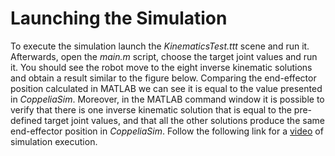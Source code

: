 

# Launching the Simulation

To execute the simulation launch the *KinematicsTest.ttt* scene and run it. Afterwards, open the *main.m* script, choose the target joint values and run it. You should see the robot move to the eight inverse kinematic solutions and obtain a result similar to the figure below. Comparing the end-effector position calculated in MATLAB we can see it is equal to the value presented in *CoppeliaSim*. Moreover, in the MATLAB command window it is possible to verify that there is one inverse kinematic solution that is equal to the pre-defined target joint values, and that all the other solutions produce the same end-effector position in *CoppeliaSim*. Follow the following link for a [video](https://youtu.be/Z4mpqeP2lV8) of simulation execution.

